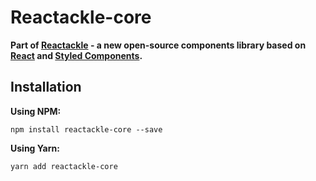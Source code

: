# Reactackle-core

**Part of [Reactackle](https://www.npmjs.com/package/reactackle) - a new open-source components library based on [React](https://facebook.github.io/react/) and [Styled Components](https://www.styled-components.com).**

## Installation

**Using NPM:**
```
npm install reactackle-core --save
```

**Using Yarn:**
```
yarn add reactackle-core
```
